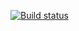 [![Build status](https://ci.appveyor.com/api/projects/status/yekff1ww805suea6/branch/master?svg=true)](https://ci.appveyor.com/project/m1aestro/ajs-regex/branch/master)
